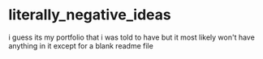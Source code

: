 # literally_negative_ideas
i guess its my portfolio that i was told to have but it most likely won't have anything in it except for a blank readme file
